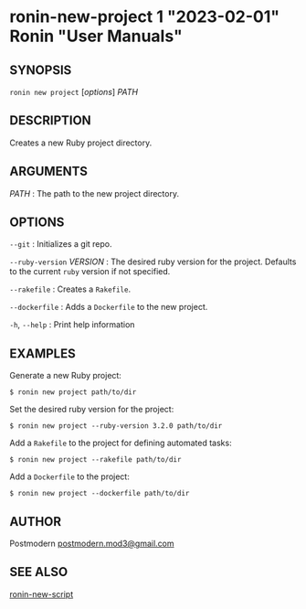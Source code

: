 # ronin-new-project 1 "2023-02-01" Ronin "User Manuals"

## SYNOPSIS

`ronin new project` [*options*] *PATH*

## DESCRIPTION

Creates a new Ruby project directory.

## ARGUMENTS

*PATH*
: The path to the new project directory.

## OPTIONS

`--git`
: Initializes a git repo.

`--ruby-version` *VERSION*
: The desired ruby version for the project. Defaults to the current `ruby`
  version if not specified.

`--rakefile`
: Creates a `Rakefile`.

`--dockerfile`
: Adds a `Dockerfile` to the new project.

`-h`, `--help`
: Print help information

## EXAMPLES

Generate a new Ruby project:

    $ ronin new project path/to/dir

Set the desired ruby version for the project:

    $ ronin new project --ruby-version 3.2.0 path/to/dir

Add a `Rakefile` to the project for defining automated tasks:

    $ ronin new project --rakefile path/to/dir

Add a `Dockerfile` to the project:

    $ ronin new project --dockerfile path/to/dir

## AUTHOR

Postmodern <postmodern.mod3@gmail.com>

## SEE ALSO

[ronin-new-script](ronin-new-script.1.md)
